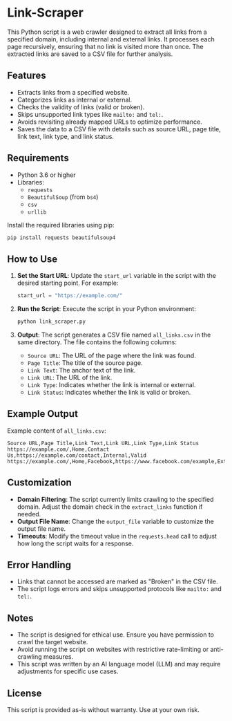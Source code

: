 # Link-Scraper
This Python script is a web crawler designed to extract all links from a specified domain, including internal and external links. It processes each page recursively, ensuring that no link is visited more than once. The extracted links are saved to a CSV file for further analysis.

## Features
- Extracts links from a specified website.
- Categorizes links as internal or external.
- Checks the validity of links (valid or broken).
- Skips unsupported link types like `mailto:` and `tel:`.
- Avoids revisiting already mapped URLs to optimize performance.
- Saves the data to a CSV file with details such as source URL, page title, link text, link type, and link status.

## Requirements
- Python 3.6 or higher
- Libraries:
  - `requests`
  - `BeautifulSoup` (from `bs4`)
  - `csv`
  - `urllib`

Install the required libraries using pip:
```bash
pip install requests beautifulsoup4
```

## How to Use
1. **Set the Start URL**:
   Update the `start_url` variable in the script with the desired starting point. For example:
   ```python
   start_url = "https://example.com/"
   ```

2. **Run the Script**:
   Execute the script in your Python environment:
   ```bash
   python link_scraper.py
   ```

3. **Output**:
   The script generates a CSV file named `all_links.csv` in the same directory. The file contains the following columns:
   - `Source URL`: The URL of the page where the link was found.
   - `Page Title`: The title of the source page.
   - `Link Text`: The anchor text of the link.
   - `Link URL`: The URL of the link.
   - `Link Type`: Indicates whether the link is internal or external.
   - `Link Status`: Indicates whether the link is valid or broken.

## Example Output
Example content of `all_links.csv`:
```
Source URL,Page Title,Link Text,Link URL,Link Type,Link Status
https://example.com/,Home,Contact Us,https://example.com/contact,Internal,Valid
https://example.com/,Home,Facebook,https://www.facebook.com/example,External,Valid
```

## Customization
- **Domain Filtering**: The script currently limits crawling to the specified domain. Adjust the domain check in the `extract_links` function if needed.
- **Output File Name**: Change the `output_file` variable to customize the output file name.
- **Timeouts**: Modify the timeout value in the `requests.head` call to adjust how long the script waits for a response.

## Error Handling
- Links that cannot be accessed are marked as "Broken" in the CSV file.
- The script logs errors and skips unsupported protocols like `mailto:` and `tel:`.

## Notes
- The script is designed for ethical use. Ensure you have permission to crawl the target website.
- Avoid running the script on websites with restrictive rate-limiting or anti-crawling measures.
- This script was written by an AI language model (LLM) and may require adjustments for specific use cases.

## License
This script is provided as-is without warranty. Use at your own risk.

